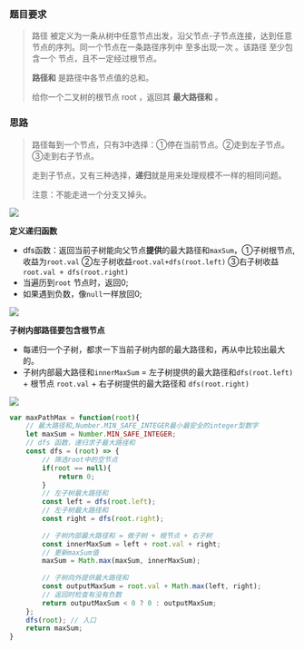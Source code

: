 ### 题目要求

> 路径 被定义为一条从树中任意节点出发，沿父节点-子节点连接，达到任意节点的序列。同一个节点在一条路径序列中 至多出现一次 。该路径 至少包含一个 节点，且不一定经过根节点。
>
> **路径和** 是路径中各节点值的总和。
>
> 给你一个二叉树的根节点 root ，返回其 **最大路径和** 。



### 思路

> 路径每到一个节点，只有3中选择：①停在当前节点。②走到左子节点。 ③走到右子节点。
>
> 走到子节点，又有三种选择，**递归**就是用来处理规模不一样的相同问题。
>
> 注意：不能走进一个分支又掉头。

![](https://pic.leetcode-cn.com/9e5f5aee5b5138fdc54eb050860c99462bdf6ee4ed422854370ddc475a5e333e-image.png)

**定义递归函数**

- dfs函数：返回当前子树能向父节点**提供**的最大路径和`maxSum`，①子树根节点,收益为`root.val`  ②左子树收益`root.val+dfs(root.left)`  ③右子树收益`root.val + dfs(root.right)`
- 当遍历到`root` 节点时，返回0;
- 如果遇到负数，像`null`一样放回0;

![](https://pic.leetcode-cn.com/514872d02158bbf8b5c60afd3afc3c5b2be597af31d9ab2ffd3add8e2db91c36-image.png)

**子树内部路径要包含根节点**

- 每递归一个子树，都求一下当前子树内部的最大路径和，再从中比较出最大的。
- 子树内部最大路径和`innerMaxSum` = 左子树提供的最大路径和`dfs(root.left)` + 根节点 `root.val`  + 右子树提供的最大路径和 `dfs(root.right)`

![](https://pic.leetcode-cn.com/11183fd31f145655dc6d730e5355e60117c1248881b674af6e5108caf0bee312-image.png)



```javascript
var maxPathMax = function(root){
	// 最大路径和,Number.MIN_SAFE_INTEGER最小最安全的integer型数字
    let maxSum = Number.MIN_SAFE_INTEGER;
    // dfs 函数，递归求子最大路径和
    const dfs = (root) => {
		// 筛选root中的空节点
        if(root == null){
            return 0;
        }
        // 左子树最大路径和
        const left = dfs(root.left);
        // 左子树最大路径和
        const right = dfs(root.right);
        
        // 子树内部最大路径和 = 做子树 + 根节点 + 右子树
        const innerMaxSum = left + root.val + right;
        // 更新maxSum值
        maxSum = Math.max(maxSum, innerMaxSum);
        
        // 子树向外提供最大路径和
        const outputMaxSum = root.val + Math.max(left, right);
        // 返回时检查有没有负数 
        return outputMaxSum < 0 ? 0 : outputMaxSum;
    };
    dfs(root); // 入口
    return maxSum;
}

```


